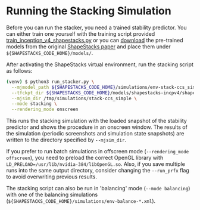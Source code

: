 # Running the Stacking Simulation

Before you can run the stacker, you need a trained stability predictor. You can either train one yourself with the training script provided [train_inception_v4_shapestacks.py](../intuitive_physics/stability_predictor/train_inception_v4_shapestacks.py) or you can [download](http://shapestacks.robots.ox.ac.uk/static/download/v1/shapestacks-incpv4.tar.gz) the pre-trained models from the original [ShapeStacks paper](https://arxiv.org/pdf/1804.08018.pdf) and place them under ```${SHAPESTACKS_CODE_HOME}/models/```.

After activating the ShapeStacks virtual environment, run the stacking script as follows:

```bash
(venv) $ python3 run_stacker.py \
  --mjmodel_path ${SHAPESTACKS_CODE_HOME}/simulations/env-stack-ccs_simple.xml \
  --tfckpt_dir ${SHAPESTACKS_CODE_HOME}/models/shapestacks-incpv4/shapestacks-ccs/snapshots/real=0.663286 \
  --mjsim_dir /tmp/simulations/stack-ccs_simple \
  --mode stacking \
  --rendering_mode onscreen
```

This runs the stacking simulation with the loaded snapshot of the stability predictor and shows the procedure in an onscreen window. The results of the simulation (periodic screenshots and simulation state snapshots) are written to the directory specified by ```--mjsim_dir```.

If you prefer to run batch simulations in offscreen mode (```--rendering_mode offscreen```), you need to preload the correct OpenGL library with ```LD_PRELOAD=/usr/lib/nvidia-384/libOpenGL.so```. Also, if you save multiple runs into the same output directory, consider changing the ```--run_prfx``` flag to avoid overwriting previous results.

The stacking script can also be run in 'balancing' mode (```--mode balancing```) with one of the balancing simulations (```${SHAPESTACKS_CODE_HOME}/simulations/env-balance-*.xml```).
